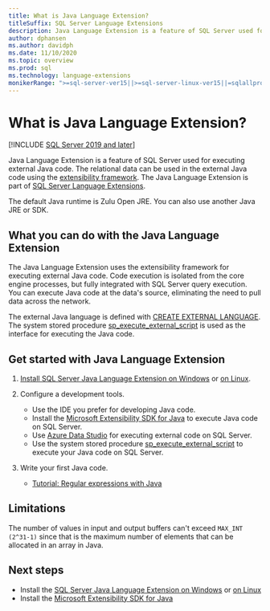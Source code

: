 ```yaml
---
title: What is Java Language Extension?
titleSuffix: SQL Server Language Extensions
description: Java Language Extension is a feature of SQL Server used for executing external Java code. Relational data can be used in the external Java code using the extensibility framework.
author: dphansen
ms.author: davidph
ms.date: 11/10/2020
ms.topic: overview
ms.prod: sql
ms.technology: language-extensions
monikerRange: ">=sql-server-ver15||>=sql-server-linux-ver15||=sqlallproducts-allversions"
---
```

# What is Java Language Extension?
[!INCLUDE [SQL Server 2019 and later](../includes/applies-to-version/sqlserver2019.md)]

Java Language Extension is a feature of SQL Server used for executing external Java code. The relational data can be used in the external Java code using the [extensibility framework](concepts/extensibility-framework.md). The Java Language Extension is part of [SQL Server Language Extensions](language-extensions-overview.md).

The default Java runtime is Zulu Open JRE. You can also use another Java JRE or SDK.

## What you can do with the Java Language Extension

The Java Language Extension uses the extensibility framework for executing external Java code. Code execution is isolated from the core engine processes, but fully integrated with SQL Server query execution. You can execute Java code at the data's source, eliminating the need to pull data across the network.

The external Java language is defined with [CREATE EXTERNAL LANGUAGE](https://docs.microsoft.com/sql/t-sql/statements/create-external-language-transact-sql). The system stored procedure [sp_execute_external_script](https://docs.microsoft.com/sql/relational-databases/system-stored-procedures/sp-execute-external-script-transact-sql) is used as the interface for executing the Java code.

## Get started with Java Language Extension

1. [Install SQL Server Java Language Extension on Windows](install/windows-java.md) or [on Linux](../linux/sql-server-linux-setup-language-extensions-java.md).

1. Configure a development tools.

    + Use the IDE you prefer for developing Java code.
    + Install the [Microsoft Extensibility SDK for Java](how-to/extensibility-sdk-java-sql-server.md) to execute Java code on SQL Server.
    + Use [Azure Data Studio](../azure-data-studio/what-is.md) for executing external code on SQL Server.
    + Use the system stored procedure [sp_execute_external_script](https://docs.microsoft.com/sql/relational-databases/system-stored-procedures/sp-execute-external-script-transact-sql) to execute your Java code on SQL Server.

1. Write your first Java code.

    + [Tutorial: Regular expressions with Java](tutorials/search-for-string-using-regular-expressions-in-java.md)

## Limitations

The number of values in input and output buffers can't exceed `MAX_INT (2^31-1)` since that is the maximum number of elements that can be allocated in an array in Java.

## Next steps

+ Install the [SQL Server Java Language Extension on Windows](install/windows-java.md) or [on Linux](../linux/sql-server-linux-setup-language-extensions-java.md)
+ Install the [Microsoft Extensibility SDK for Java](how-to/extensibility-sdk-java-sql-server.md)
